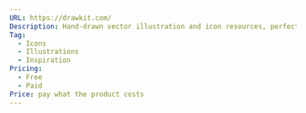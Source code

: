 ```yaml
---
URL: https://drawkit.com/
Description: Hand-drawn vector illustration and icon resources, perfect for your next project
Tag:
  - Icons
  - Illustrations
  - Inspiration
Pricing:
  - Free
  - Paid
Price: pay what the product costs
---
```

